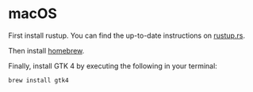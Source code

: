 # macOS

First install rustup.
You can find the up-to-date instructions on [rustup.rs](https://rustup.rs).

Then install [homebrew](https://brew.sh/).

Finally, install GTK 4 by executing the following in your terminal:

```bash
brew install gtk4
```

